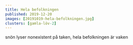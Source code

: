 ```yaml
---
title: Hela befolkningen
published: 2019-12-20
images: [20191019-hela-befolkningen.jpg]
clusters: [gamla-löv-2]
---
```


snön lyser nonexistent på taken, hela befolkningen är vaken

